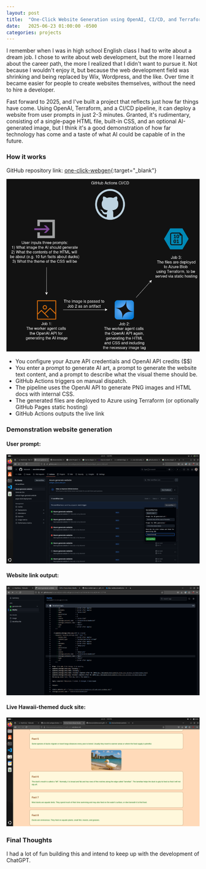 ```yaml
---
layout: post
title:  "One-Click Website Generation using OpenAI, CI/CD, and Terraform"
date:   2025-06-23 01:00:00 -0500
categories: projects
---
```

I remember when I was in high school English class I had to write about a dream job. I chose to write about web development, but the more I learned about the career path, the more I realized that I didn't want to pursue it. Not because I wouldn't enjoy it, but because the web development field was shrinking and being replaced by Wix, Wordpress, and the like. Over time it became easier for people to create websites themselves, without the need to hire a developer.

Fast forward to 2025, and I've built a project that reflects just how far things have come. Using OpenAI, Terraform, and a CI/CD pipeline, it can deploy a website from user prompts in just 2-3 minutes. Granted, it's rudimentary, consisting of a single-page HTML file, built-in CSS, and an optional AI-generated image, but I think it's a good demonstration of how far technology has come and a taste of what AI could be capable of in the future.<!--break-->

### **How it works**

GitHub repository link: [one-click-webgen](https://github.com/dstanecki/one-click-webgen/){:target="_blank"} 

![one-click-webgen.drawio.png](/assets/one-click-webgen.drawio.png)

- You configure your Azure API credentials and OpenAI API credits ($$)
- You enter a prompt to generate AI art, a prompt to generate the website text content, and a prompt to describe what the visual theme should be.
- GitHub Actions triggers on manual dispatch.
- The pipeline uses the OpenAI API to generate PNG images and HTML docs with internal CSS.
- The generated files are deployed to Azure using Terraform (or optionally GitHub Pages static hosting)
- GitHub Actions outputs the live link

### **Demonstration website generation**

#### User prompt:
![one-click-webgen-user-prompt.png](/assets/one-click-webgen-user-prompt.png)

#### Website link output:
![website-link-output.png](/assets/website-link-output.png)

#### Live Hawaii-themed duck site:
![hawaii-themed-duck-site.png](/assets/hawaii-themed-duck-site.png)

### **Final Thoughts**

I had a lot of fun building this and intend to keep up with the development of ChatGPT.